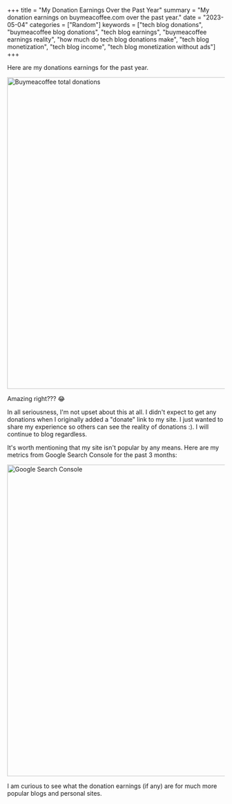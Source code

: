 +++
title = "My Donation Earnings Over the Past Year"
summary = "My donation earnings on buymeacoffee.com over the past year."
date = "2023-05-04"
categories = ["Random"]
keywords = ["tech blog donations", "buymeacoffee blog donations", "tech blog earnings", "buymeacoffee earnings reality", "how much do tech blog donations make", "tech blog monetization", "tech blog income", "tech blog monetization without ads"]
+++

Here are my donations earnings for the past year.

<img src="/my-donation-earnings-over-the-past-year/earnings.webp" alt="Buymeacoffee total donations" width="720" height="286" style="max-width: 100%; height: auto; aspect-ratio: 1772 / 704;" loading="lazy" decoding="async">

Amazing right??? 😂

In all seriousness, I'm not upset about this at all. I didn't expect to get any donations when I originally added a "donate" link to my site. I just wanted to share my experience so others can see the reality of donations :). I will continue to blog regardless.

It's worth mentioning that my site isn't popular by any means. Here are my metrics from Google Search Console for the past 3 months:

<img src="/my-donation-earnings-over-the-past-year/google-clicks.webp" alt="Google Search Console" width="720" height="278" style="max-width: 100%; height: auto; aspect-ratio: 2144 / 828;" loading="lazy" decoding="async">

I am curious to see what the donation earnings (if any) are for much more popular blogs and personal sites.
